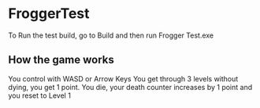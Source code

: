 # FroggerTest

To Run the test build, go to Build and then run Frogger Test.exe

## How the game works
You control with WASD or Arrow Keys
You get through 3 levels without dying, you get 1 point.
You die, your death counter increases by 1 point and you reset to Level 1
